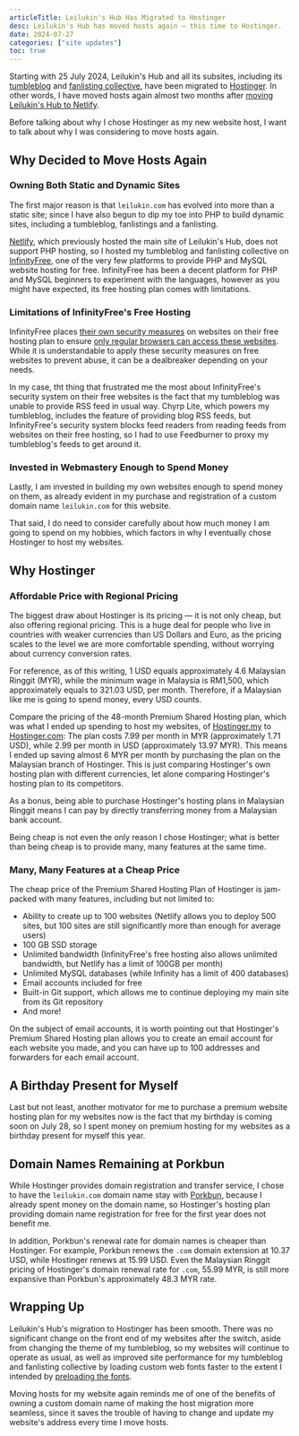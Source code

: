 ```yaml
---
articleTitle: Leilukin's Hub Has Migrated to Hostinger
desc: Leilukin's Hub has moved hosts again — this time to Hostinger.
date: 2024-07-27
categories: ["site updates"]
toc: true
---
```


Starting with 25 July 2024, Leilukin's Hub and all its subsites, including its [tumbleblog](https://tumbleblog.leilukin.com/) and [fanlisting collective](https://fan.leilukin.com/), have been migrated to [Hostinger](https://www.hostinger.my/). In other words, I have moved hosts again almost two months after [moving Leilukin's Hub to Netlify](/blog/posts/2024-05-31-domain-name-hosting-change-leilukins-hub).

Before talking about why I chose Hostinger as my new website host, I want to talk about why I was considering to move hosts again.

## Why Decided to Move Hosts Again

### Owning Both Static and Dynamic Sites

The first major reason is that `leilukin.com` has evolved into more than a static site; since I have also begun to dip my toe into PHP to build dynamic sites, including a tumbleblog, fanlistings and a fanlisting.

[Netlify](https://www.netlify.com/), which previously hosted the main site of Leilukin's Hub, does not support PHP hosting, so I hosted my tumbleblog and fanlisting collective on [InfinityFree](https://www.infinityfree.com/), one of the very few platforms to provide PHP and MySQL website hosting for free. InfinityFree has been a decent platform for PHP and MySQL beginners to experiment with the languages, however as you might have expected, its free hosting plan comes with limitations.

### Limitations of InfinityFree's Free Hosting

InfinityFree places [their own security measures](https://forum.infinityfree.com/docs?topic=49356) on websites on their free hosting plan to ensure [only regular browsers can access these websites](https://forum.infinityfree.com/docs?topic=49353). While it is understandable to apply these security measures on free websites to prevent abuse, it can be a dealbreaker depending on your needs.

In my case, tht thing that frustrated me the most about InfinityFree's security system on their free websites is the fact that my tumbleblog was unable to provide RSS feed in usual way. Chyrp Lite, which powers my tumbleblog, includes the feature of providing blog RSS feeds, but InfinityFree's security system blocks feed readers from reading feeds from websites on their free hosting, so I had to use Feedburner to proxy my tumbleblog's feeds to get around it.

### Invested in Webmastery Enough to Spend Money

Lastly, I am invested in building my own websites enough to spend money on them, as already evident in my purchase and registration of a custom domain name `leilukin.com` for this website.

That said, I do need to consider carefully about how much money I am going to spend on my hobbies, which factors in why I eventually chose Hostinger to host my websites.

## Why Hostinger

### Affordable Price with Regional Pricing

The biggest draw about Hostinger is its pricing — it is not only cheap, but also offering regional pricing. This is a huge deal for people who live in countries with weaker currencies than US Dollars and Euro, as the pricing scales to the level we are more comfortable spending, without worrying about currency conversion rates.

For reference, as of this writing, 1 USD equals approximately 4.6 Malaysian Ringgit (MYR), while the minimum wage in Malaysia is RM1,500, which approximately equals to 321.03 USD, per month. Therefore, if a Malaysian like me is going to spend money, every USD counts.

Compare the pricing of the 48-month Premium Shared Hosting plan, which was what I ended up spending to host my websites, of [Hostinger.my](https://www.hostinger.my/) to [Hostinger.com](https://www.hostinger.com/): The plan costs 7.99 per month in MYR (approximately 1.71 USD), while 2.99 per month in USD (approximately 13.97 MYR). This means I ended up saving almost 6 MYR per month by purchasing the plan on the Malaysian branch of Hostinger. This is just comparing Hostinger's own hosting plan with different currencies, let alone comparing Hostinger's hosting plan to its competitors.

As a bonus, being able to purchase Hostinger's hosting plans in Malaysian Ringgit means I can pay by directly transferring money from a Malaysian bank account.

Being cheap is not even the only reason I chose Hostinger; what is better than being cheap is to provide many, many features at the same time.

### Many, Many Features at a Cheap Price

The cheap price of the Premium Shared Hosting Plan of Hostinger is jam-packed with many features, including but not limited to:

- Ability to create up to 100 websites (Netlify allows you to deploy 500 sites, but 100 sites are still significantly more than enough for average users)
- 100 GB SSD storage
- Unlimited bandwidth (InfinityFree's free hosting also allows unlimited bandwidth, but Netlify has a limit of 100GB per month)
- Unlimited MySQL databases (while Infinity has a limit of 400 databases)
- Email accounts included for free
- Built-in Git support, which allows me to continue deploying my main site from its Git repository
- And more!

On the subject of email accounts, it is worth pointing out that Hostinger's Premium Shared Hosting plan allows you to create an email account for each website you made, and you can have up to 100 addresses and forwarders for each email account.

## A Birthday Present for Myself

Last but not least, another motivator for me to purchase a premium website hosting plan for my websites now is the fact that my birthday is coming soon on July 28, so I spent money on premium hosting for my websites as a birthday present for myself this year.

## Domain Names Remaining at Porkbun

While Hostinger provides domain registration and transfer service, I chose to have the `leilukin.com` domain name stay with [Porkbun](https://porkbun.com/), because I already spent money on the domain name, so Hostinger's hosting plan providing domain name registration for free for the first year does not benefit me.

In addition, Porkbun's renewal rate for domain names is cheaper than Hostinger. For example, Porkbun renews the `.com` domain extension at 10.37 USD, while Hostinger renews at 15.99 USD. Even the Malaysian Ringgit pricing of Hostinger's domain renewal rate for `.com`, 55.99 MYR, is still more expansive than Porkbun's approximately 48.3 MYR rate.

## Wrapping Up

Leilukin's Hub's migration to Hostinger has been smooth. There was no significant change on the front end of my websites after the switch, aside from changing the theme of my tumbleblog, so my websites will continue to operate as usual, as well as improved site performance for my tumbleblog and fanlisting collective by loading custom web fonts faster to the extent I intended by [preloading the fonts](https://web.dev/articles/codelab-preload-web-fonts).

Moving hosts for my website again reminds me of one of the benefits of owning a custom domain name of making the host migration more seamless, since it saves the trouble of having to change and update my website's address every time I move hosts.
